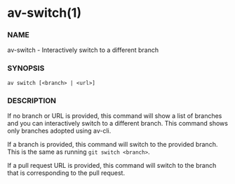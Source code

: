 # av-switch(1)

### NAME

av-switch - Interactively switch to a different branch

### SYNOPSIS

```synopsis
av switch [<branch> | <url>]
```

### DESCRIPTION

If no branch or URL is provided, this command will show a list of branches and you can interactively switch to a different branch. This command shows only branches adopted using av-cli.

If a branch is provided, this command will switch to the provided branch. This is the same as running `git switch <branch>`.

If a pull request URL is provided, this command will switch to the branch that is corresponding to the pull request.
